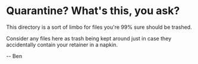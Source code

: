 # Quarantine?  What's this, you ask?  

This directory is a sort of limbo for files you're 99% sure 
   should be trashed.  

Consider any files here as trash being kept around just in 
   case they accidentally contain your retainer in a napkin.  


-- Ben 


